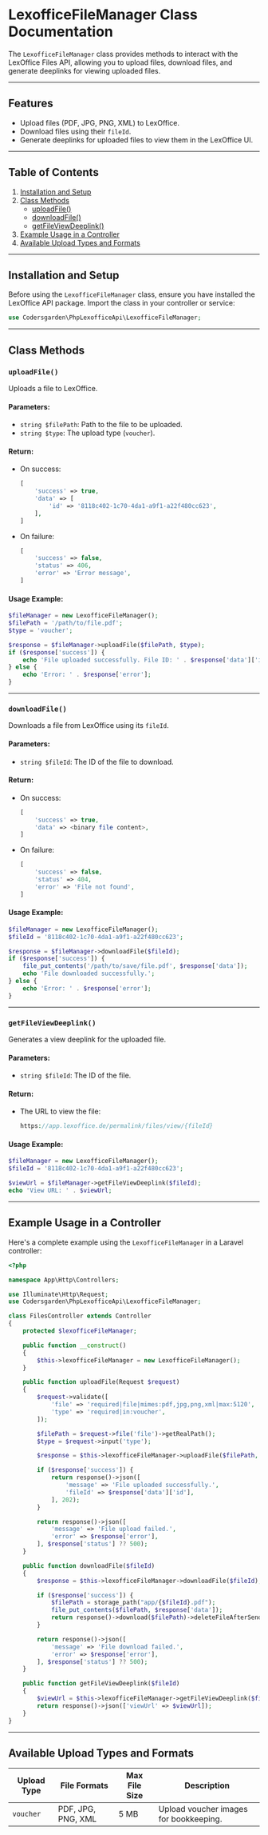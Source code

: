 # LexofficeFileManager Class Documentation

The `LexofficeFileManager` class provides methods to interact with the LexOffice Files API, allowing you to upload files, download files, and generate deeplinks for viewing uploaded files.

---

## Features

- Upload files (PDF, JPG, PNG, XML) to LexOffice.
- Download files using their `fileId`.
- Generate deeplinks for uploaded files to view them in the LexOffice UI.

---

## Table of Contents

1. [Installation and Setup](#installation-and-setup)
2. [Class Methods](#class-methods)
   - [uploadFile()](#uploadfile)
   - [downloadFile()](#downloadfile)
   - [getFileViewDeeplink()](#getfileviewdeeplink)
3. [Example Usage in a Controller](#example-usage-in-a-controller)
4. [Available Upload Types and Formats](#available-upload-types-and-formats)

---

## Installation and Setup

Before using the `LexofficeFileManager` class, ensure you have installed the LexOffice API package. Import the class in your controller or service:

```php
use Codersgarden\PhpLexofficeApi\LexofficeFileManager;
```

---

## Class Methods

### `uploadFile()`

Uploads a file to LexOffice.

#### Parameters:
- `string $filePath`: Path to the file to be uploaded.
- `string $type`: The upload type (`voucher`).

#### Return:
- On success:
  ```php
  [
      'success' => true,
      'data' => [
          'id' => '8118c402-1c70-4da1-a9f1-a22f480cc623',
      ],
  ]
  ```
- On failure:
  ```php
  [
      'success' => false,
      'status' => 406,
      'error' => 'Error message',
  ]
  ```

#### Usage Example:
```php
$fileManager = new LexofficeFileManager();
$filePath = '/path/to/file.pdf';
$type = 'voucher';

$response = $fileManager->uploadFile($filePath, $type);
if ($response['success']) {
    echo 'File uploaded successfully. File ID: ' . $response['data']['id'];
} else {
    echo 'Error: ' . $response['error'];
}
```

---

### `downloadFile()`

Downloads a file from LexOffice using its `fileId`.

#### Parameters:
- `string $fileId`: The ID of the file to download.

#### Return:
- On success:
  ```php
  [
      'success' => true,
      'data' => <binary file content>,
  ]
  ```
- On failure:
  ```php
  [
      'success' => false,
      'status' => 404,
      'error' => 'File not found',
  ]
  ```

#### Usage Example:
```php
$fileManager = new LexofficeFileManager();
$fileId = '8118c402-1c70-4da1-a9f1-a22f480cc623';

$response = $fileManager->downloadFile($fileId);
if ($response['success']) {
    file_put_contents('/path/to/save/file.pdf', $response['data']);
    echo 'File downloaded successfully.';
} else {
    echo 'Error: ' . $response['error'];
}
```

---

### `getFileViewDeeplink()`

Generates a view deeplink for the uploaded file.

#### Parameters:
- `string $fileId`: The ID of the file.

#### Return:
- The URL to view the file:
  ```php
  https://app.lexoffice.de/permalink/files/view/{fileId}
  ```

#### Usage Example:
```php
$fileManager = new LexofficeFileManager();
$fileId = '8118c402-1c70-4da1-a9f1-a22f480cc623';

$viewUrl = $fileManager->getFileViewDeeplink($fileId);
echo 'View URL: ' . $viewUrl;
```

---

## Example Usage in a Controller

Here's a complete example using the `LexofficeFileManager` in a Laravel controller:

```php
<?php

namespace App\Http\Controllers;

use Illuminate\Http\Request;
use Codersgarden\PhpLexofficeApi\LexofficeFileManager;

class FilesController extends Controller
{
    protected $lexofficeFileManager;

    public function __construct()
    {
        $this->lexofficeFileManager = new LexofficeFileManager();
    }

    public function uploadFile(Request $request)
    {
        $request->validate([
            'file' => 'required|file|mimes:pdf,jpg,png,xml|max:5120',
            'type' => 'required|in:voucher',
        ]);

        $filePath = $request->file('file')->getRealPath();
        $type = $request->input('type');

        $response = $this->lexofficeFileManager->uploadFile($filePath, $type);

        if ($response['success']) {
            return response()->json([
                'message' => 'File uploaded successfully.',
                'fileId' => $response['data']['id'],
            ], 202);
        }

        return response()->json([
            'message' => 'File upload failed.',
            'error' => $response['error'],
        ], $response['status'] ?? 500);
    }

    public function downloadFile($fileId)
    {
        $response = $this->lexofficeFileManager->downloadFile($fileId);

        if ($response['success']) {
            $filePath = storage_path("app/{$fileId}.pdf");
            file_put_contents($filePath, $response['data']);
            return response()->download($filePath)->deleteFileAfterSend(true);
        }

        return response()->json([
            'message' => 'File download failed.',
            'error' => $response['error'],
        ], $response['status'] ?? 500);
    }

    public function getFileViewDeeplink($fileId)
    {
        $viewUrl = $this->lexofficeFileManager->getFileViewDeeplink($fileId);
        return response()->json(['viewUrl' => $viewUrl]);
    }
}
```

---

## Available Upload Types and Formats

| Upload Type | File Formats       | Max File Size | Description                              |
|-------------|--------------------|---------------|------------------------------------------|
| `voucher`   | PDF, JPG, PNG, XML | 5 MB          | Upload voucher images for bookkeeping.   |
